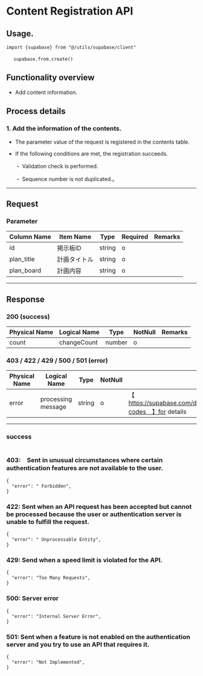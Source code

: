 # Content Registration API

## Usage.

```
import {supabase} from "@/utils/supabase/client"

　 supabase.from.create()
```

## Functionality overview

- Add content information.

## Process details

### 1. Add the information of the contents.

- The parameter value of the request is registered in the contents table.
- If the following conditions are met, the registration succeeds.

  ・ Validation check is performed.

  ・ Sequence number is not duplicated.。

---

## Request

### Parameter

| Column Name  | Item Name | Type   | Required | Remarks |
|--------------|-----------| ------ | -------- | ------- |
| id           | 掲示板ID     | string | o        |         |
| plan_title   | 計画タイトル    | string | o        |         |
| plan_board   | 計画内容      | string | o        |         |

---

## Response

### 200 (success)

| Physical Name | Logical Name | Type   | NotNull | Remarks |
| ------------- | ------------ | ------ | ------- | ------- |
| count         | changeCount  | number | o       |         |

### 403 / 422 / 429 / 500 / 501 (error)

| Physical Name | Logical Name       | Type   | NotNull | Remarks                                                                        |
| ------------- | ------------------ | ------ | ------- | ------------------------------------------------------------------------------ |
| error         | processing message | string | o       | 【　https://supabase.com/docs/guides/auth/debugging/error-codes　】for details |

---

### success

```jsonc

```

### 403:　Sent in unusual circumstances where certain authentication features are not available to the user.

```jsonc
{
  "error": " Forbidden",
}
```

### 422: Sent when an API request has been accepted but cannot be processed because the user or authentication server is unable to fulfill the request.

```jsonc
{
  "error": " Unprocessable Entity",
}
```

### 429: Send when a speed limit is violated for the API.

```jsonc
{
  "error": "Too Many Requests",
}
```

### 500: Server error

```jsonc
{
  "error": "Internal Server Error",
}
```

### 501: Sent when a feature is not enabled on the authentication server and you try to use an API that requires it.

```jsonc
{
  "error": "Not Implemented",
}
```
